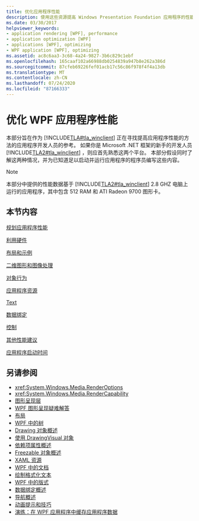 ```yaml
---
title: 优化应用程序性能
description: 使用这些资源提高 Windows Presentation Foundation 应用程序的性能，例如规划性能和充分利用硬件。
ms.date: 03/30/2017
helpviewer_keywords:
- application rendering [WPF], performance
- application optimization [WPF]
- applications [WPF], optimizing
- WPF application [WPF], optimizing
ms.assetid: ac8c6aa3-3c68-4a24-9827-3b6c829c1ebf
ms.openlocfilehash: 165caaf102a66988db0254839a947b8e262a386d
ms.sourcegitcommit: 87cfeb69226fef01acb17c56c86f978f4f4a13db
ms.translationtype: MT
ms.contentlocale: zh-CN
ms.lasthandoff: 07/24/2020
ms.locfileid: "87166333"
---
```

# <a name="optimizing-wpf-application-performance"></a>优化 WPF 应用程序性能
本部分旨在作为 [!INCLUDE[TLA#tla_winclient](../../../../includes/tlasharptla-winclient-md.md)] 正在寻找提高应用程序性能的方法的应用程序开发人员的参考。 如果你是 Microsoft .NET 框架的新手的开发人员 [!INCLUDE[TLA2#tla_winclient](../../../../includes/tla2sharptla-winclient-md.md)] ，则应首先熟悉这两个平台。 本部分假设同时了解这两种情况，并为已知道足以启动并运行应用程序的程序员编写这些内容。  
  
> [!NOTE]
> 本部分中提供的性能数据基于 [!INCLUDE[TLA2#tla_winclient](../../../../includes/tla2sharptla-winclient-md.md)] 2.8 GHZ 电脑上运行的应用程序，其中包含 512 RAM 和 ATI Radeon 9700 图形卡。  
  
## <a name="in-this-section"></a>本节内容  
 [规划应用程序性能](planning-for-application-performance.md)  
  
 [利用硬件](optimizing-performance-taking-advantage-of-hardware.md)  
  
 [布局和示例](optimizing-performance-layout-and-design.md)  
  
 [二维图形和图像处理](optimizing-performance-2d-graphics-and-imaging.md)  
  
 [对象行为](optimizing-performance-object-behavior.md)  
  
 [应用程序资源](optimizing-performance-application-resources.md)  
  
 [Text](optimizing-performance-text.md)  
  
 [数据绑定](optimizing-performance-data-binding.md)  
  
 [控制](optimizing-performance-controls.md)  
  
 [其他性能建议](optimizing-performance-other-recommendations.md)  
  
 [应用程序启动时间](application-startup-time.md)  
  
## <a name="see-also"></a>另请参阅

- <xref:System.Windows.Media.RenderOptions>
- <xref:System.Windows.Media.RenderCapability>
- [图形呈现层](graphics-rendering-tiers.md)
- [WPF 图形呈现疑难解答](../graphics-multimedia/wpf-graphics-rendering-overview.md)
- [布局](layout.md)
- [WPF 中的树](trees-in-wpf.md)
- [Drawing 对象概述](../graphics-multimedia/drawing-objects-overview.md)
- [使用 DrawingVisual 对象](../graphics-multimedia/using-drawingvisual-objects.md)
- [依赖项属性概述](dependency-properties-overview.md)
- [Freezable 对象概述](freezable-objects-overview.md)
- [XAML 资源](../../../desktop-wpf/fundamentals/xaml-resources-define.md)
- [WPF 中的文档](documents-in-wpf.md)
- [绘制格式化文本](drawing-formatted-text.md)
- [WPF 中的版式](typography-in-wpf.md)
- [数据绑定概述](../../../desktop-wpf/data/data-binding-overview.md)
- [导航概述](../app-development/navigation-overview.md)
- [动画提示和技巧](../graphics-multimedia/animation-tips-and-tricks.md)
- [演练：在 WPF 应用程序中缓存应用程序数据](walkthrough-caching-application-data-in-a-wpf-application.md)
